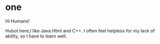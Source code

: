 # one

Hi Humans!

Hubot here,I like Java.Html and C++.
I often feel helpless for my lack of ability, so I have to learn well.
